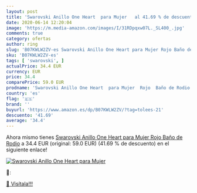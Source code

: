 ```yaml
---
layout: post
title: 'Swarovski Anillo One Heart  para Mujer   al 41.69 % de descuento'
date: 2020-06-14 12:20:04
image: 'https://m.media-amazon.com/images/I/31RDpqxw07L._SL400_.jpg'
comments: true
category: ofertas
author: ring
slug: 'B07KWLW2ZV-es Swarovski Anillo One Heart para Mujer Rojo Baño de Rodio'
sku: 'B07KWLW2ZV-es'
tags: [ 'swarovski', ]
actualPrice: 34.4 EUR
currency: EUR
price: 34.4
comparePrice: 59.0 EUR
prodname: 'Swarovski Anillo One Heart  para Mujer  Rojo  Baño de Rodio'
country: 'es'
flag: '🇪🇸'
brand: ''
buyurl: 'https://www.amazon.es/dp/B07KWLW2ZV/?tag=tolees-21'
descuento: '41.69'
average: '34.4'
---
```


Ahora mismo tienes [Swarovski Anillo One Heart  para Mujer  Rojo  Baño de Rodio](https://www.amazon.es/dp/B07KWLW2ZV/?tag=tolees-21) a 34.4 EUR (original: 59.0 EUR) (41.69 %  de descuento) en el siguiente enlace!

[![Swarovski Anillo One Heart  para Mujer  ](https://m.media-amazon.com/images/I/31RDpqxw07L._SL400_.jpg)](https://www.amazon.es/dp/B07KWLW2ZV/?tag=tolees-21)

🔎:


[🛒 Visítala!!!](https://www.amazon.es/dp/B07KWLW2ZV/?tag=tolees-21)
